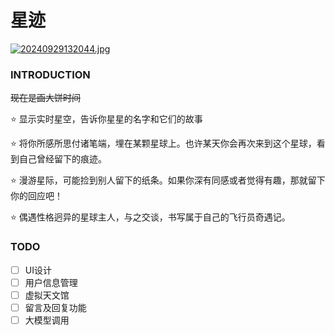 # 星迹

[![20240929132044.jpg](https://i.postimg.cc/tCmn325n/20240929132044.jpg)](https://postimg.cc/ZCpqZPXJ)



### INTRODUCTION
~~现在是画大饼时间~~

:star: 显示实时星空，告诉你星星的名字和它们的故事

:star: 将你所感所思付诸笔端，埋在某颗星球上。也许某天你会再次来到这个星球，看到自己曾经留下的痕迹。

:star: 漫游星际，可能捡到别人留下的纸条。如果你深有同感或者觉得有趣，那就留下你的回应吧！

:star: 偶遇性格迥异的星球主人，与之交谈，书写属于自己的飞行员奇遇记。

### TODO
- [ ] UI设计
- [ ] 用户信息管理
- [ ] 虚拟天文馆
- [ ] 留言及回复功能
- [ ] 大模型调用
